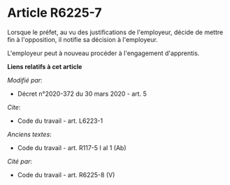 # Article R6225-7

Lorsque le préfet, au vu des justifications de l'employeur, décide de mettre fin à l'opposition, il notifie sa décision à
l'employeur.

L'employeur peut à nouveau procéder à l'engagement d'apprentis.

**Liens relatifs à cet article**

_Modifié par_:

  - Décret n°2020-372 du 30 mars 2020 - art. 5

_Cite_:

  - Code du travail - art. L6223-1

_Anciens textes_:

  - Code du travail - art. R117-5 I al 1 (Ab)

_Cité par_:

  - Code du travail - art. R6225-8 (V)
